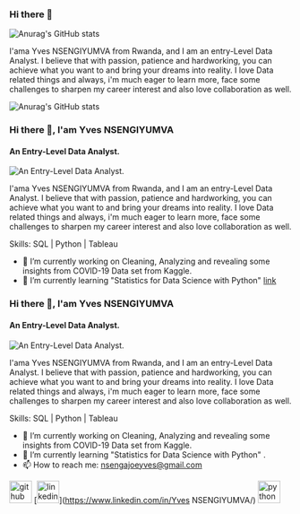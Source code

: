 ### Hi there 👋
![Anurag's GitHub stats](https://github-readme-stats.vercel.app/api?username=JoeYves&show_icons=true&theme=radical)

I'ama Yves NSENGIYUMVA from Rwanda, and I am an entry-Level Data Analyst. I believe that with passion, patience and hardworking, you can achieve what you want to and bring your dreams into reality.
I love Data related things and always, i'm much eager to learn more, face some challenges to sharpen my career interest and also love collaboration as well.

![Anurag's GitHub stats](https://github-readme-stats.vercel.app/api?username=JoeYves&show_icons=true&theme=transparent)









### Hi there 👋, I'am Yves NSENGIYUMVA 
#### An Entry-Level Data Analyst.
![An Entry-Level Data Analyst.](https://arturssmirnovs.github.io/github-profile-readme-generator/images/banner.png)

I'ama Yves NSENGIYUMVA from Rwanda, and I am an entry-Level Data Analyst. I believe that with passion, patience and hardworking, you can achieve what you want to and bring your dreams into reality.
I love Data related things and always, i'm much eager to learn more, face some challenges to sharpen my career interest and also love collaboration as well.


Skills:     SQL | Python | Tableau 

- 🔭 I’m currently working on Cleaning, Analyzing and revealing some insights from COVID-19 Data set from Kaggle. 
- 🌱 I’m currently learning "Statistics for Data Science with Python"  [link](https://www.coursera.org/learn/statistics-for-data-science-python/home/week/4) 











### Hi there 👋, I'am Yves NSENGIYUMVA 
#### An Entry-Level Data Analyst.
![An Entry-Level Data Analyst.](https://arturssmirnovs.github.io/github-profile-readme-generator/images/banner.png)

I'ama Yves NSENGIYUMVA from Rwanda, and I am an entry-Level Data Analyst. I believe that with passion, patience and hardworking, you can achieve what you want to and bring your dreams into reality.
I love Data related things and always, i'm much eager to learn more, face some challenges to sharpen my career interest and also love collaboration as well.


Skills:     SQL | Python | Tableau 

- 🔭 I’m currently working on Cleaning, Analyzing and revealing some insights from COVID-19 Data set from Kaggle. 
- 🌱 I’m currently learning "Statistics for Data Science with Python" . 
- 📫 How to reach me: nsengajoeyves@gmail.com 


[<img src='https://cdn.jsdelivr.net/npm/simple-icons@3.0.1/icons/github.svg' alt='github' height='40'>](https://github.com/JoeYves)  [<img src='https://cdn.jsdelivr.net/npm/simple-icons@3.0.1/icons/linkedin.svg' alt='linkedin' height='40'>](https://www.linkedin.com/in/Yves NSENGIYUMVA/)  [<img src='https://cdn.jsdelivr.net/npm/simple-icons@3.0.1/icons/python.svg' alt='python' height='40'>](LINK)  




